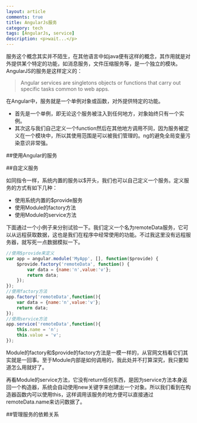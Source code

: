 ```yaml
---
layout: article
comments: true
title: AngularJs服务
category: tech
tags: [AngularJs, service]
description: <p>wait...</p>
---
```


服务这个概念其实并不陌生，在其他语言中如java便有这样的概念，其作用就是对外提供某个特定的功能，如消息服务，文件压缩服务等，是一个独立的模块。AngularJS的服务是这样定义的：

>Angular services are singletons objects or functions that carry out specific tasks common to web apps.

在Angular中，服务就是一个单例对象或函数，对外提供特定的功能。

- 首先是一个单例，即无论这个服务被注入到任何地方，对象始终只有一个实例。
- 其次这与我们自己定义一个function然后在其他地方调用不同，因为服务被定义在一个模块中，所以其使用范围是可以被我们管理的。ng的避免全局变量污染意识非常强。

<!--view-break-->

##使用Angular的服务



##自定义服务

如同指令一样，系统内置的服务以$开头，我们也可以自己定义一个服务。定义服务的方式有如下几种：

- 使用系统内置的$provide服务
- 使用Module的factory方法
- 使用Module的service方法

下面通过一个小例子来分别试验一下。我们定义一个名为remoteData服务，它可以从远程获取数据，这也是我们在程序中经常使用的功能。不过我这里没有远程服务器，就写死一点数据模拟一下。

```javascript
//使用$provide来定义
var app = angular.module('MyApp', [], function($provide) {
    $provide.factory('remoteData', function() {
        var data = {name:'n',value:'v'};
        return data;
    });
});
//使用factory方法
app.factory('remoteData',function(){
    var data = {name:'n',value:'v'};
    return data;
});
//使用service方法
app.service('remoteData',function(){
    this.name = 'n';
    this.value = 'v';
});
```

Module的factory和$provide的factory方法是一模一样的，从官网文档看它们其实就是一回事。至于Module内部是如何调用的，我此处并不打算深究，我只要知道怎么用就好了。

再看Module的service方法，它没有return任何东西，是因为service方法本身返回一个构造器，系统会自动使用new关键字来创建出一个对象。所以我们看到在构造器函数内可以使用this，这样调用该服务的地方便可以直接通过remoteData.name来访问数据了。

##管理服务的依赖关系

